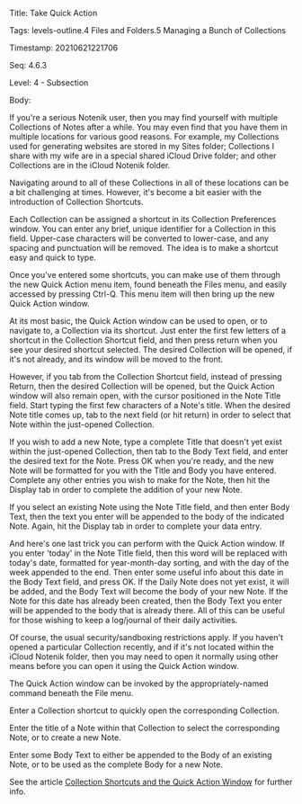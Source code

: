 Title:  Take Quick Action

Tags:   levels-outline.4 Files and Folders.5 Managing a Bunch of Collections

Timestamp: 20210621221706

Seq:    4.6.3

Level:  4 - Subsection

Body: 

If you're a serious Notenik user, then you may find yourself with multiple Collections of Notes after a while. You may even find that you have them in multiple locations for various good reasons. For example, my Collections used for generating websites are stored in my Sites folder; Collections I share with my wife are in a special shared iCloud Drive folder; and other Collections are in the iCloud Notenik folder. 

Navigating around to all of these Collections in all of these locations can be a bit challenging at times. However, it's become a bit easier with the introduction of Collection Shortcuts. 

Each Collection can be assigned a shortcut in its Collection Preferences window. You can enter any brief, unique identifier for a Collection in this field. Upper-case characters will be converted to lower-case, and any spacing and punctuation will be removed. The idea is to make a shortcut easy and quick to type. 

Once you've entered some shortcuts, you can make use of them through the new Quick Action menu item, found beneath the Files menu, and easily accessed by pressing Ctrl-Q. This menu item will then bring up the new Quick Action window. 

At its most basic, the Quick Action window can be used to open, or to navigate to, a Collection via its shortcut. Just enter the first few letters of a shortcut in the Collection Shortcut field, and then press return when you see your desired shortcut selected. The desired Collection will be opened, if it's not already, and its window will be moved to the front. 

However, if you tab from the Collection Shortcut field, instead of pressing Return, then the desired Collection will be opened, but the Quick Action window will also remain open, with the cursor positioned in the Note Title field. Start typing the first few characters of a Note's title. When the desired Note title comes up, tab to the next field (or hit return) in order to select that Note within the just-opened Collection. 

If you wish to add a new Note, type a complete Title that doesn't yet exist within the just-opened Collection, then tab to the Body Text field, and enter the desired text for the Note. Press OK when you're ready, and the new Note will be formatted for you with the Title and Body you have entered. Complete any other entries you wish to make for the Note, then hit the Display tab in order to complete the addition of your new Note. 

If you select an existing Note using the Note Title field, and then enter Body Text, then the text you enter will be appended to the body of the indicated Note. Again, hit the Display tab in order to complete your data entry. 

And here's one last trick you can perform with the Quick Action window. If you enter 'today' in the Note Title field, then this word will be replaced with today's date, formatted for year-month-day sorting, and with the day of the week appended to the end. Then enter some useful info about this date in the Body Text field, and press OK. If the Daily Note does not yet exist, it will be added, and the Body Text will become the body of your new Note. If the Note for this date has already been created, then the Body Text you enter will be appended to the body that is already there. All of this can be useful for those wishing to keep a log/journal of their daily activities.

Of course, the usual security/sandboxing restrictions apply. If you haven't opened a particular Collection recently, and if it's not located within the iCloud Notenik folder, then you may need to open it normally using other means before you can open it using the Quick Action window.


The Quick Action window can be invoked by the appropriately-named command beneath the File menu. 

Enter a Collection shortcut to quickly open the corresponding Collection. 

Enter the title of a Note within that Collection to select the corresponding Note, or to create a new Note. 

Enter some Body Text to either be appended to the Body of an existing Note, or to be used as the complete Body for a new Note. 

See the article [Collection Shortcuts and the Quick Action Window](https://lnotenik.net/articles/collection-shortcuts-and-the-quick-action-window.html) for further info.
